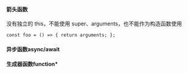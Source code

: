 #### 箭头函数
没有独立的 this，不能使用 super、arguments，也不能作为构造函数使用
```
const foo = () => { return arguments; };
```

#### 异步函数async/await

#### 生成器函数function*